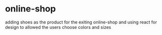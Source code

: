 # online-shop
adding shoes as the product for the exiting online-shop and using react for design to allowed the users choose colors and sizes  
